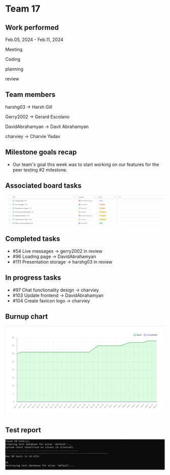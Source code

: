 
# Team 17

## Work performed

Feb.05, 2024 - Feb.11, 2024

Meeting

Coding

planning

review

## Team members

harshg03 -> Harsh Gill

Gerry2002 -> Gerard Escolano

DavidAbrahamyan -> Davit Abrahamyan

charviey -> Charvie Yadav

## Milestone goals recap

- Our team's goal this week was to start working on our features for the peer testing #2 milestone.           

## Associated board tasks

![Screenshot](images/ProjectBoardScreenshotWeek18.png)

## Completed tasks
 
- #54 Live messages -> gerry2002 in review
- #96 Loading page -> DavidAbrahamyan
- #111 Presentation storage -> harshg03 in review

## In progress tasks

- #97 Chat functionality design -> charviey
- #103 Update frontend -> DavidAbrahamyan
- #104 Create favicon logo -> charviey

## Burnup chart

![Screenshot](images/burnupchartweek18.png)

## Test report

![Screenshot](images/TestsPassingWeek16.png) 
